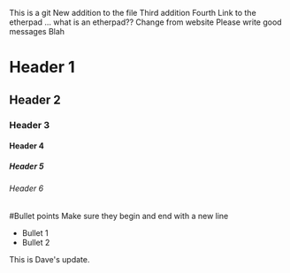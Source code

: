 This is a git
New addition to the file
Third addition
Fourth
Link to the etherpad ... what is an etherpad??
Change from website
Please write good messages
Blah

# Header 1
## Header 2
### Header 3
#### Header 4
##### Header 5
###### Header 6

#Bullet points
Make sure they begin and end with a new line

- Bullet 1
- Bullet 2

This is Dave's update.
